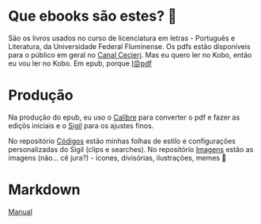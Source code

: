 # Que ebooks são estes? 🤔

São os livros usados no curso de licenciatura em letras - Português e Literatura, da Universidade Federal Fluminense. Os pdfs estão disponíveis para o público em geral no [Canal Cecierj](https://canal.cecierj.edu.br/). Mas eu quero ler no Kobo, então eu vou ler no Kobo. Em epub, porque [I😡pdf](https://www.ilovepdf.com/)

# Produção
 
Na produção do epub, eu uso o [Calibre](https://calibre-ebook.com/download) para converter o pdf e fazer as ediçõs iniciais e o [Sigil](https://sigil-ebook.com/) para os ajustes finos. 

No repositório [Códigos](https://github.com/Alineonline/repo-codigos) estão minhas folhas de estilo e configurações personalizadas do Sigil (clips e searches). No repositório [Imagens](https://github.com/Alineonline/Imagens) estão as imagens (não... cê jura?) - ícones, divisórias, ilustrações, memes 🙂 

# Markdown
[Manual](https://www.markdownguide.org/basic-syntax/)
